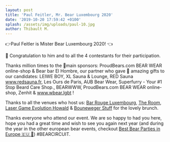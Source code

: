 ```yaml
---
layout: post
title: 'Paul Feitler, Mr. Bear Luxembourg 2020'
date: '2019-10-20 17:59:42 +0100'
splash: /assets/img/uploads/paul-10.jpg
author: Thibault M.
---
```


👉Paul Feitler is Mister Bear Luxembourg 2020! 👈

🎉 Congratulation to him and to all the 4 contestants for their participation.

Thanks million times to the 🌟main sponsors: ProudBears.com BEAR WEAR online-shop & Bear bar El Hombre, our partner who gave 🎁 amazing gifts to our candidates: LEIWE BOY, XL Sauna & Lounge, RED Sauna www.redsauna.fr, Les Ours de Paris, AUB Bear Wear, Superfurry - Your #1 Stop Beard Care Shop., BEARWWW, ProudBears.com BEAR WEAR online-shop, Zenhit & www.wbear.lgbt !

Thanks to all the venues who host us: [Bar Rouge Luxembourg](https://www.facebook.com/barrougeluxembourg), [The Room](https://www.facebook.com/theroomlux), [Laser Game Evolution Howald](https://www.facebook.com/LaserGameEvolution.officiel) & [Bouneweger Stuff](https://www.facebook.com/BounewegerStuff) for the lovely brunch.

Thanks everyone who attend our event. We are so happy to had you here, hope you had a great time and wish to see you again next year (and during the year in the other european bear events, checkout [Best Bear Parties in Europe 🇪🇺 🐻](https://www.facebook.com/groups/bestbearpartieseurope/)) #BEARCIRCUIT.
